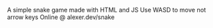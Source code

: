 A simple snake game made with HTML and JS
Use WASD to move not arrow keys
Online @ alexer.dev/snake

